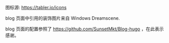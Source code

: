 图标源: https://tabler.io/icons

blog 页面中引用的装饰图片来自 Windows Dreamscene.

blog 页面的配置参照了 https://github.com/SunsetMkt/Blog-hugo ，在此表示感谢。

